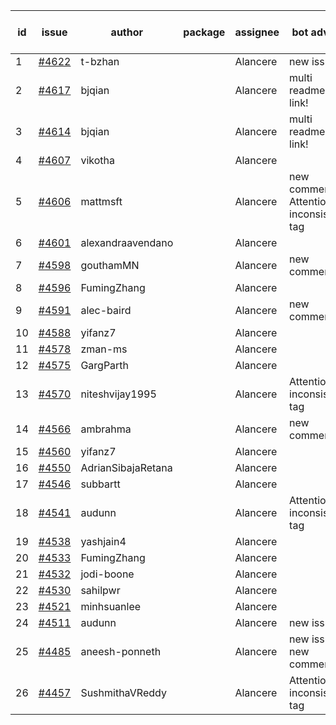 | id | issue | author | package | assignee | bot advice | created date of issue | target release date | date from target |
| ------ | ------ | ------ | ------ | ------ | ------ | ------ | ------ | :-----: |
| 1 | [#4622](https://github.com/Azure/sdk-release-request/issues/4622) | t-bzhan |  | Alancere | new issue. | 10-08 | 10-27 |  |
| 2 | [#4617](https://github.com/Azure/sdk-release-request/issues/4617) | bjqian |  | Alancere | multi readme link! | 10-07 | 10-27 |  |
| 3 | [#4614](https://github.com/Azure/sdk-release-request/issues/4614) | bjqian |  | Alancere | multi readme link! | 10-07 | 10-27 |  |
| 4 | [#4607](https://github.com/Azure/sdk-release-request/issues/4607) | vikotha |  | Alancere |  | 10-06 | 10-27 |  |
| 5 | [#4606](https://github.com/Azure/sdk-release-request/issues/4606) | mattmsft |  | Alancere | new comment. Attention to inconsistent tag | 10-03 | 10-27 |  |
| 6 | [#4601](https://github.com/Azure/sdk-release-request/issues/4601) | alexandraavendano |  | Alancere |  | 10-02 | 10-27 |  |
| 7 | [#4598](https://github.com/Azure/sdk-release-request/issues/4598) | gouthamMN |  | Alancere | new comment. | 10-02 | 10-27 |  |
| 8 | [#4596](https://github.com/Azure/sdk-release-request/issues/4596) | FumingZhang |  | Alancere |  | 09-29 | 10-27 |  |
| 9 | [#4591](https://github.com/Azure/sdk-release-request/issues/4591) | alec-baird |  | Alancere | new comment. | 09-28 | 10-27 |  |
| 10 | [#4588](https://github.com/Azure/sdk-release-request/issues/4588) | yifanz7 |  | Alancere |  | 09-28 | 10-27 |  |
| 11 | [#4578](https://github.com/Azure/sdk-release-request/issues/4578) | zman-ms |  | Alancere |  | 09-26 | 10-27 |  |
| 12 | [#4575](https://github.com/Azure/sdk-release-request/issues/4575) | GargParth |  | Alancere |  | 09-26 | 10-27 |  |
| 13 | [#4570](https://github.com/Azure/sdk-release-request/issues/4570) | niteshvijay1995 |  | Alancere | Attention to inconsistent tag | 09-26 | 10-27 |  |
| 14 | [#4566](https://github.com/Azure/sdk-release-request/issues/4566) | ambrahma |  | Alancere | new comment. | 09-25 | 10-27 |  |
| 15 | [#4560](https://github.com/Azure/sdk-release-request/issues/4560) | yifanz7 |  | Alancere |  | 09-25 | 10-27 |  |
| 16 | [#4550](https://github.com/Azure/sdk-release-request/issues/4550) | AdrianSibajaRetana |  | Alancere |  | 09-22 | 10-27 |  |
| 17 | [#4546](https://github.com/Azure/sdk-release-request/issues/4546) | subbartt |  | Alancere |  | 09-22 | 10-27 |  |
| 18 | [#4541](https://github.com/Azure/sdk-release-request/issues/4541) | audunn |  | Alancere | Attention to inconsistent tag | 09-21 | 10-27 |  |
| 19 | [#4538](https://github.com/Azure/sdk-release-request/issues/4538) | yashjain4 |  | Alancere |  | 09-21 | 10-27 |  |
| 20 | [#4533](https://github.com/Azure/sdk-release-request/issues/4533) | FumingZhang |  | Alancere |  | 09-21 | 10-27 |  |
| 21 | [#4532](https://github.com/Azure/sdk-release-request/issues/4532) | jodi-boone |  | Alancere |  | 09-20 | 10-27 |  |
| 22 | [#4530](https://github.com/Azure/sdk-release-request/issues/4530) | sahilpwr |  | Alancere |  | 09-20 | 10-27 |  |
| 23 | [#4521](https://github.com/Azure/sdk-release-request/issues/4521) | minhsuanlee |  | Alancere |  | 09-13 | 10-27 |  |
| 24 | [#4511](https://github.com/Azure/sdk-release-request/issues/4511) | audunn |  | Alancere | new issue. | 09-08 | 10-27 |  |
| 25 | [#4485](https://github.com/Azure/sdk-release-request/issues/4485) | aneesh-ponneth |  | Alancere | new issue. new comment. | 08-31 | 09-22 |  |
| 26 | [#4457](https://github.com/Azure/sdk-release-request/issues/4457) | SushmithaVReddy |  | Alancere | Attention to inconsistent tag | 08-23 | 09-22 |  |
